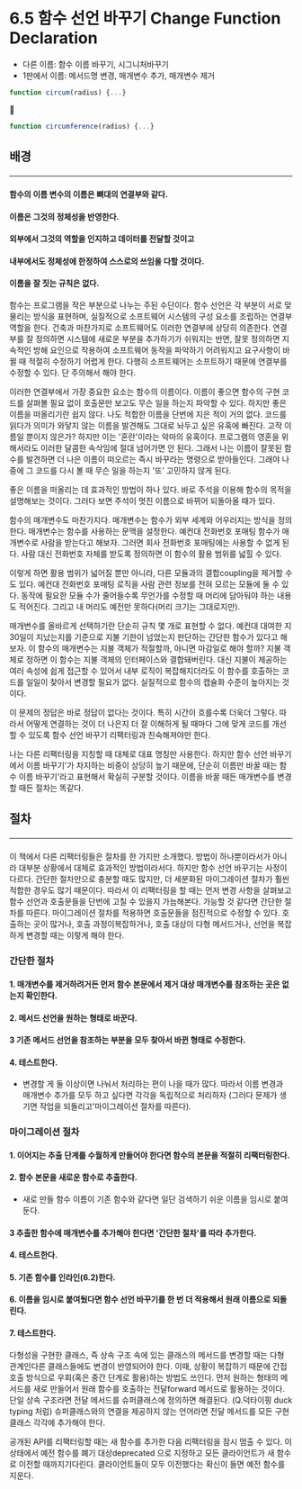 # 6.5 함수 선언 바꾸기 Change Function Declaration

- 다른 이름: 함수 이름 바꾸기, 시그니처바꾸기
- 1판에서 이름: 메서드명 변경, 매개변수 추가, 매개변수 제거

```js
function circum(radius) {...}
```
🔻
```js
function circumference(radius) {...}
```

## 배경 <hr>

#### 함수의 이름 변수의 이름은 뼈대의 연결부와 같다.
#### 이름은 그것의 정체성을 반영한다. 
#### 외부에서 그것의 역할을 인지하고 데이터를 전달할 것이고
#### 내부에서도 정체성에 한정하여 스스로의 쓰임을 다할 것이다. 
#### 이름을 잘 짓는 규칙은 없다.


함수는 프로그램을 작은 부분으로 나누는 주된 수단이다. 함수 선언은 각 부분이 서로 맞물리는 방식을 표현하며, 실질적으로 소프트웨어 시스템의 구성 요소를 조립하는 연결부 역할을 한다. 건축과 마찬가지로 소프트웨어도 이러한 연결부에 상당히 의존한다. 연결부를 잘 정의하면 시스템에 새로운 부분을 추가하기가 쉬워지는 반면, 잘못 정의하면 지속적인 방해 요인으로 작용하여 소프트웨어 동작을 파악하기 어려워지고 요구사항이 바뀔 때 적절히 수정하기 어렵게 한다. 다행히 소프트웨어는 소프트하기 때문에 연결부를 수정할 수 있다. 단 주의해서 해야 한다.

이러한 연결부에서 가장 중요한 요소는 함수의 이름이다. 이름이 좋으면 함수의 구현 코드를 살펴볼 필요 없이 호출문만 보고도 무슨 일을 하는지 파악할 수 있다. 하지만 좋은 이름을 떠올리기란 쉽지 않다. 나도 적합한 이름을 단번에 지은 적이 거의 없다. 코드를 읽다가 의미가 와닿지 않는 이름을 발견해도 그대로 놔두고 싶은 유혹에 빠진다. 고작 이름일 뿐이지 않은가? 하지만 이는 '혼란'이라는 악마의 유혹이다. 프로그램의 영혼을 위해서라도 이러한 달콤한 속삭임에 절대 넘어가면 안 된다. 그래서 나는 이름이 잘못된 함수를 발견하면 더 나은 이름이 떠오르는 즉시 바꾸라는 명령으로 받아들인다. 그래야 나중에 그 코드를 다시 볼 때 무슨 일을 하는지 '또' 고민하지 않게 된다.

좋은 이름을 떠올리는 데 효과적인 방법이 하나 있다. 바로 주석을 이용해 함수의 목적을 설명해보는 것이다. 그러다 보면 주석이 멋진 이름으로 바뀌어 되돌아올 때가 있다.

함수의 매개변수도 마찬가지다. 매개변수는 함수가 외부 세계와 어우러지는 방식을 정의한다. 매개변수는 함수를 사용하는 문맥을 설정한다. 예컨대 전화번호 포매팅 함수가 매개변수로 사람을 받는다고 해보자. 그러면 회사 전화번호 포매팅에는 사용할 수 없게 된다. 사람 대신 전화번호 자체를 받도록 정의하면 이 함수의 활용 범위를 넓힐 수 있다.

이렇게 하면 활용 범위가 넓어질 뿐만 아니라, 다른 모듈과의 결합coupling을 제거할 수도 있다. 예컨대 전화번호 포매팅 로직을 사람 관련 정보를 전혀 모르는 모듈에 둘 수 있다. 동작에 필요한 모듈 수가 줄어들수록 무언가를 수정할 때 머리에 담아둬야 하는 내용도 적어진다. 그리고 내 머리도 예전만 못하다(머리 크기는 그대로지만).

매개변수를 올바르게 선택하기란 단순히 규칙 몇 개로 표현할 수 없다. 예컨대 대여한 지 30일이 지났는지를 기준으로 지불 기한이 넘었는지 판단하는 간단한 함수가 있다고 해보자. 이 함수의 매개변수는 지불 객체가 적절할까, 아니면 마감일로 해야 할까? 지불 객체로 정하면 이 함수는 지불 객체의 인터페이스와 결합돼버린다. 대신 지불이 제공하는 여러 속성에 쉽게 접근할 수 있어서 내부 로직이 복잡해지더라도 이 함수를 호출하는 코드를 일일이 찾아서 변경할 필요가 없다. 실질적으로 함수의 캡슐화 수준이 높아지는 것이다.

이 문제의 정답은 바로 정답이 없다는 것이다. 특히 시간이 흐를수록 더욱더 그렇다. 따라서 어떻게 연결하는 것이 더 나은지 더 잘 이해하게 될 때마다 그에 맞게 코드를 개선할 수 있도록 함수 선언 바꾸기 리팩터링과 친숙해져야만 한다.

나는 다른 리팩터링을 지칭할 때 대체로 대표 명칭만 사용한다. 하지만 함수 선언 바꾸기에서 이름 바꾸기'가 차지하는 비중이 상당히 높기 때문에, 단순히 이름만 바꿀 때는 함수 이름 바꾸기'라고 표현해서 확실히 구분할 것이다. 이름을 바꿀 때든 매개변수를 변경할 때든 절차는 똑같다.
## 절차 <hr>

이 책에서 다른 리팩터링들은 절차를 한 가지만 소개했다. 방법이 하나뿐이라서가 아니라 대부분 상황에서 대체로 효과적인 방법이라서다. 하지만 함수 선언 바꾸기는 사정이 다르다. 간단한 절차만으로 충분할 때도 많지만, 더 세분화된 마이그레이션 절차가 훨씬 적합한 경우도 많기 때문이다. 따라서 이 리팩터링을 할 때는 먼저 변경 사항을 살펴보고 함수 선언과 호출문들을 단번에 고칠 수 있을지 가늠해본다. 가능할 것 같다면 간단한 절차를 따른다. 마이그레이션 절차를 적용하면 호출문들을 점진적으로 수정할 수 있다. 호출하는 곳이 많거나, 호출 과정이복잡하거나, 호출 대상이 다형 메서드거나, 선언을 복잡하게 변경할 때는 이렇게 해야 한다.

### 간단한 절차

#### 1. 매개변수를 제거하려거든 먼저 함수 본문에서 제거 대상 매개변수를 참조하는 곳은 없는지 확인한다.
#### 2. 메서드 선언을 원하는 형태로 바꾼다.
#### 3 기존 메서드 선언을 참조하는 부분을 모두 찾아서 바뀐 형태로 수정한다.
#### 4. 테스트한다.
- 변경할 게 둘 이상이면 나눠서 처리하는 편이 나을 때가 많다. 따라서 이름 변경과 매개변수 추가를 모두 하고 싶다면 각각을 독립적으로 처리하자 (그러다 문제가 생기면 작업을 되돌리고'마이그레이션 절차를 따른다).

### 마이그레이션 절차

#### 1. 이어지는 추출 단계를 수월하게 만들어야 한다면 함수의 본문을 적절히 리팩터링한다.
#### 2. 함수 본문을 새로운 함수로 추출한다.
- 새로 만들 함수 이름이 기존 함수와 같다면 일단 검색하기 쉬운 이름을 임시로 붙여둔다.
#### 3 추출한 함수에 매개변수를 추가해야 한다면 '간단한 절차'를 따라 추가한다.
#### 4. 테스트한다.
#### 5. 기존 함수를 인라인(6.2)한다.
#### 6. 이름을 임시로 붙여뒀다면 함수 선언 바꾸기를 한 번 더 적용해서 원래 이름으로 되돌린다.
#### 7. 테스트한다.

다형성을 구현한 클래스, 즉 상속 구조 속에 있는 클래스의 메서드를 변경할 때는 다형 관계인다른 클래스들에도 변경이 반영되어야 한다. 이때, 상황이 복잡하기 때문에 간접 호출 방식으로 우회(혹은 중간 단계로 활용)하는 방법도 쓰인다. 먼저 원하는 형태의 메서드를 새로 만들어서 원래 함수를 호출하는 전달forward 메서드로 활용하는 것이다. 단일 상속 구조라면 전달 메서드를 슈퍼클래스에 정의하면 해결된다. (Q.덕타이핑 duck typing 처럼) 슈퍼클래스와의 연결을 제공하지 않는 언어라면 전달 메서드를 모든 구현 클래스 각각에 추가해야 한다.

공개된 API를 리팩터링할 때는 새 함수를 추가한 다음 리팩터링을 잠시 멈출 수 있다. 이 상태에서 예전 함수를 폐기 대상deprecated 으로 지정하고 모든 클라이언트가 새 함수로 이전할 때까지기다린다. 클라이언트들이 모두 이전했다는 확신이 들면 예전 함수를 지운다.


